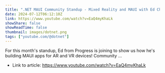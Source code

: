 ```yaml
---
title: ".NET MAUI Community Standup - Mixed Reality and MAUI with Ed Charbeneau"
date: 2024-07-12T06:12:10Z
link: https://www.youtube.com/watch?v=EaQ4myKhaLk
showShare: false
showReadTime: false
thumbnail: images/dotnet.png
tags: ["youtube.com/@dotnet"]
---
```

For this month's standup, Ed from Progress is joining to show us how he's building MAUI apps for AR and VR devices! Community ...

- Link to article: https://www.youtube.com/watch?v=EaQ4myKhaLk